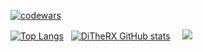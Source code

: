 [![codewars](https://www.codewars.com/users/DiTheRX/badges/large)](https://www.codewars.com/users/DiTheRX)   

[![Top Langs](https://github-readme-stats.vercel.app/api/top-langs/?username=DiTheRX&layout=donut-vertical&theme=synthwave)](https://github.com/anuraghazra/github-readme-stats)&nbsp;&nbsp;&nbsp;[![DiTheRX GitHub stats](https://github-readme-stats.vercel.app/api?username=DiTheRX&show_icons=true&theme=synthwave)](https://github.com/anuraghazra/github-readme-stats)
&nbsp;&nbsp;&nbsp;
![](https://github-profile-summary-cards.vercel.app/api/cards/profile-details?username=DiTheRX&theme=synthwave)

<!--
**DiTheRX/DiTheRX** is a ✨ _special_ ✨ repository because its `README.md` (this file) appears on your GitHub profile.

Here are some ideas to get you started:

- 🔭 I’m currently working on ...
- 🌱 I’m currently learning ...
- 👯 I’m looking to collaborate on ...
- 🤔 I’m looking for help with ...
- 💬 Ask me about ...
- 📫 How to reach me: ...
- 😄 Pronouns: ...
- ⚡ Fun fact: ...
-->
